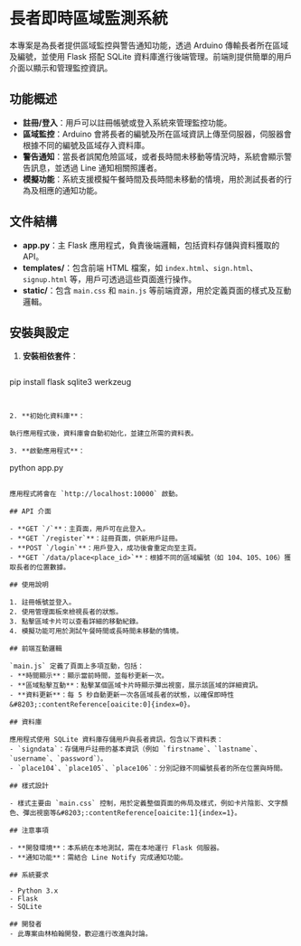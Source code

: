 # 長者即時區域監測系統

本專案是為長者提供區域監控與警告通知功能，透過 Arduino 傳輸長者所在區域及編號，並使用 Flask 搭配 SQLite 資料庫進行後端管理。前端則提供簡單的用戶介面以顯示和管理監控資訊。

## 功能概述

- **註冊/登入**：用戶可以註冊帳號或登入系統來管理監控功能。
- **區域監控**：Arduino 會將長者的編號及所在區域資訊上傳至伺服器，伺服器會根據不同的編號及區域存入資料庫。
- **警告通知**：當長者誤闖危險區域，或者長時間未移動等情況時，系統會顯示警告訊息，並透過 Line 通知相關照護者。
- **模擬功能**：系統支援模擬午餐時間及長時間未移動的情境，用於測試長者的行為及相應的通知功能。

## 文件結構

- **app.py**：主 Flask 應用程式，負責後端邏輯，包括資料存儲與資料獲取的 API。
- **templates/**：包含前端 HTML 檔案，如 `index.html`、`sign.html`、`signup.html` 等，用戶可透過這些頁面進行操作。
- **static/**：包含 `main.css` 和 `main.js` 等前端資源，用於定義頁面的樣式及互動邏輯。

## 安裝與設定

1. **安裝相依套件**：

   ```
  pip install flask sqlite3 werkzeug
   ```


2. **初始化資料庫**：

執行應用程式後，資料庫會自動初始化，並建立所需的資料表。

3. **啟動應用程式**：

```
python app.py
```

應用程式將會在 `http://localhost:10000` 啟動。

## API 介面

- **GET `/`**：主頁面，用戶可在此登入。
- **GET `/register`**：註冊頁面，供新用戶註冊。
- **POST `/login`**：用戶登入，成功後會重定向至主頁。
- **GET `/data/place<place_id>`**：根據不同的區域編號（如 104、105、106）獲取長者的位置數據。

## 使用說明

1. 註冊帳號並登入。
2. 使用管理面板來檢視長者的狀態。
3. 點擊區域卡片可以查看詳細的移動紀錄。
4. 模擬功能可用於測試午餐時間或長時間未移動的情境。

## 前端互動邏輯

`main.js` 定義了頁面上多項互動，包括：
- **時間顯示**：顯示當前時間，並每秒更新一次。
- **區域點擊互動**：點擊某個區域卡片時顯示彈出視窗，展示該區域的詳細資訊。
- **資料更新**：每 5 秒自動更新一次各區域長者的狀態，以確保即時性&#8203;:contentReference[oaicite:0]{index=0}。

## 資料庫

應用程式使用 SQLite 資料庫存儲用戶與長者資訊，包含以下資料表：
- `signdata`：存儲用戶註冊的基本資訊（例如 `firstname`、`lastname`、`username`、`password`）。
- `place104`、`place105`、`place106`：分別記錄不同編號長者的所在位置與時間。

## 樣式設計

- 樣式主要由 `main.css` 控制，用於定義整個頁面的佈局及樣式，例如卡片陰影、文字顏色、彈出視窗等&#8203;:contentReference[oaicite:1]{index=1}。

## 注意事項

- **開發環境**：本系統在本地測試，需在本地運行 Flask 伺服器。
- **通知功能**：需結合 Line Notify 完成通知功能。

## 系統要求

- Python 3.x
- Flask
- SQLite

## 開發者
- 此專案由林柏翰開發，歡迎進行改進與討論。
